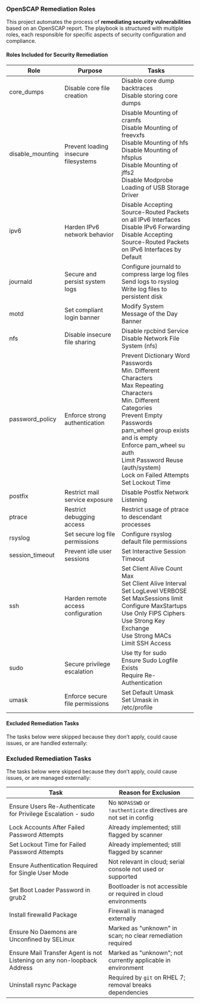 ### OpenSCAP Remediation Roles

This project automates the process of **remediating security vulnerabilities** based on an OpenSCAP report.
The playbook is structured with multiple roles, each responsible for specific aspects of security configuration and compliance.

#### Roles Included for Security Remediation

| Role             | Purpose                            | Tasks |
|------------------|-------------------------------------|-------|
| core_dumps       | Disable core file creation          | Disable core dump backtraces  <br> Disable storing core dumps |
| disable_mounting | Prevent loading insecure filesystems| Disable Mounting of cramfs  <br> Disable Mounting of freevxfs  <br> Disable Mounting of hfs  <br> Disable Mounting of hfsplus  <br> Disable Mounting of jffs2  <br> Disable Modprobe Loading of USB Storage Driver |
| ipv6             | Harden IPv6 network behavior        | Disable Accepting Source-Routed Packets on all IPv6 Interfaces  <br> Disable IPv6 Forwarding  <br> Disable Accepting Source-Routed Packets on IPv6 Interfaces by Default |
| journald         | Secure and persist system logs      | Configure journald to compress large log files  <br> Send logs to rsyslog  <br> Write log files to persistent disk |
| motd             | Set compliant login banner          | Modify System Message of the Day Banner |
| nfs              | Disable insecure file sharing       | Disable rpcbind Service  <br> Disable Network File System (nfs) |
| password_policy  | Enforce strong authentication       | Prevent Dictionary Word Passwords  <br> Min. Different Characters  <br> Max Repeating Characters  <br> Min. Different Categories  <br> Prevent Empty Passwords  <br> pam_wheel group exists and is empty  <br> Enforce pam_wheel su auth  <br> Limit Password Reuse (auth/system)  <br> Lock on Failed Attempts  <br> Set Lockout Time |
| postfix          | Restrict mail service exposure      | Disable Postfix Network Listening |
| ptrace           | Restrict debugging access           | Restrict usage of ptrace to descendant processes |
| rsyslog          | Set secure log file permissions     | Configure rsyslog default file permissions |
| session_timeout  | Prevent idle user sessions          | Set Interactive Session Timeout |
| ssh              | Harden remote access configuration  | Set Client Alive Count Max  <br> Set Client Alive Interval  <br> Set LogLevel VERBOSE  <br> Set MaxSessions limit  <br> Configure MaxStartups  <br> Use Only FIPS Ciphers  <br> Use Strong Key Exchange  <br> Use Strong MACs  <br> Limit SSH Access |
| sudo             | Secure privilege escalation         | Use tty for sudo  <br> Ensure Sudo Logfile Exists  <br> Require Re-Authentication |
| umask            | Enforce secure file permissions     | Set Default Umask  <br> Set Umask in /etc/profile |

#### Excluded Remediation Tasks

The tasks below were skipped because they don’t apply, could cause issues, or are handled externally:

### Excluded Remediation Tasks

The tasks below were skipped because they don’t apply, could cause issues, or are managed externally:

| Task                                                                 | Reason for Exclusion |
|----------------------------------------------------------------------|-----------------------|
| Ensure Users Re-Authenticate for Privilege Escalation - sudo         | No `NOPASSWD` or `!authenticate` directives are not set in config |
| Lock Accounts After Failed Password Attempts                         | Already implemented; still flagged by scanner |
| Set Lockout Time for Failed Password Attempts                        | Already implemented; still flagged by scanner |
| Ensure Authentication Required for Single User Mode                  | Not relevant in cloud; serial console not used or supported |
| Set Boot Loader Password in grub2                                    | Bootloader is not accessible or required in cloud environments |
| Install firewalld Package                                            | Firewall is managed externally |
| Ensure No Daemons are Unconfined by SELinux                          | Marked as "unknown" in scan; no clear remediation required |
| Ensure Mail Transfer Agent is not Listening on any non-loopback Address | Marked as "unknown"; not currently applicable in environment |
| Uninstall rsync Package                                              | Required by `git` on RHEL 7; removal breaks dependencies |

